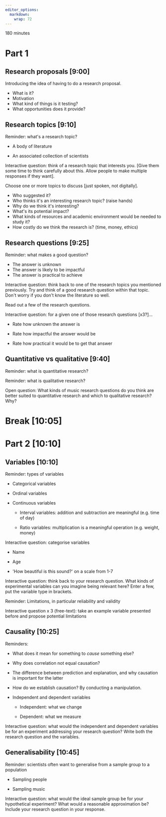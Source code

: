 ```yaml
---
editor_options: 
  markdown: 
    wrap: 72
---
```


180 minutes

# Part 1

## Research proposals \[9:00\]

Introducing the idea of having to do a research proposal.

-   What is it?
-   Motivation
-   What kind of things is it testing?
-   What opportunities does it provide?

## Research topics \[9:10\]

Reminder: what's a research topic?

-   A body of literature

-   An associated collection of scientists

Interactive question: think of a research topic that interests you.
\[Give them some time to think carefully about this. Allow people to
make multiple responses if they want\].

Choose one or more topics to discuss \[just spoken, not digitally\].

-   Who suggested it?
-   Who thinks it's an interesting research topic? (raise hands)
-   Why do we think it's interesting?
-   What's its potential impact?
-   What kinds of resources and academic environment would be needed to
    study it?
-   How costly do we think the research is? (time, money, ethics)

## Research questions \[9:25\]

Reminder: what makes a good question?

-   The answer is unknown
-   The answer is likely to be impactful
-   The answer is practical to achieve

Interactive question: think back to one of the research topics you
mentioned previously. Try and think of a good research question within
that topic. Don't worry if you don't know the literature so well.

Read out a few of the research questions.

Interactive question: for a given one of those research questions
\[x3?\]...

-   Rate how unknown the answer is

-   Rate how impactful the answer would be

-   Rate how practical it would be to get that answer

## Quantitative vs qualitative \[9:40\]

Reminder: what is quantitative research?

Reminder: what is qualitative research?

Open question: What kinds of music research questions do you think are
better suited to quantitative research and which to qualitative
research? Why?

# Break \[10:05\]

# Part 2 \[10:10\]

## Variables \[10:10\]

Reminder: types of variables

-   Categorical variables

-   Ordinal variables

-   Continuous variables

    -   Interval variables: addition and subtraction are meaningful
        (e.g. time of day)

    -   Ratio variables: multiplication is a meaningful operation (e.g.
        weight, money)

Interactive question: categorise variables

-   Name

-   Age

-   'How beautiful is this sound?' on a scale from 1-7

Interactive question: think back to your research question. What kinds
of experimental variables can you imagine being relevant here? Enter a
few, put the variable type in brackets.

Reminder: Limitations, in particular reliability and validity

Interactive question x 3 (free-text): take an example variable presented
before and propose potential limitations

## Causality \[10:25\]

Reminders:

-   What does it mean for something to *cause* something else?

-   Why does correlation not equal causation?

-   The difference between prediction and explanation, and why causation
    is important for the latter

-   How do we establish causation? By conducting a manipulation.

-   Independent and dependent variables

    -   Independent: what we change

    -   Dependent: what we measure

Interactive question: what would the independent and dependent variables
be for an experiment addressing your research question? Write both the
research question and the variables.

## Generalisability \[10:45\]

Reminder: scientists often want to generalise from a sample group to a
population

-   Sampling people

-   Sampling music

Interactive question: what would the ideal sample group be for your
hypothetical experiment? What would a reasonable approximation be?
Include your research question in your response.
